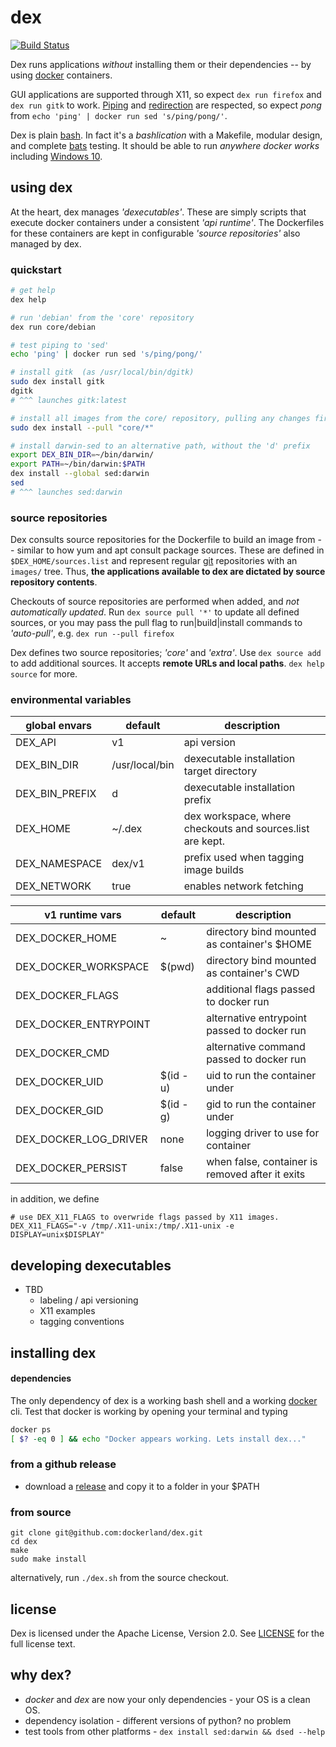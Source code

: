 # dex

[![Build Status](https://travis-ci.org/dockerland/dex.svg?branch=master)](https://travis-ci.org/dockerland/dex)

Dex runs applications  _without_ installing them or their dependencies -- by
using [docker](https://www.docker.com/) containers.

GUI applications are supported through X11, so expect `dex run firefox` and
`dex run gitk` to work. [Piping](https://en.wikipedia.org/wiki/Redirection_%28computing%29#Piping)
and [redirection](https://en.wikipedia.org/wiki/Redirection_%28computing%29) are
respected, so expect _pong_ from `echo 'ping' | docker run sed 's/ping/pong/'`.

Dex is plain [bash](https://www.gnu.org/software/bash/manual/bash.html). In fact
it's a _bashlication_ with a Makefile, modular design, and complete [bats](https://github.com/sstephenson/bats) testing. It should be able to run
_anywhere docker works_ including [Windows 10](https://msdn.microsoft.com/en-us/commandline/wsl/about).


## using dex

At the heart, dex manages _'dexecutables'_. These are simply scripts that
execute docker containers under a consistent _'api runtime'_. The Dockerfiles
for these containers are kept in configurable _'source repositories'_ also
managed by dex.


### quickstart

```sh
# get help
dex help

# run 'debian' from the 'core' repository
dex run core/debian

# test piping to 'sed'
echo 'ping' | docker run sed 's/ping/pong/'

# install gitk  (as /usr/local/bin/dgitk)
sudo dex install gitk
dgitk
# ^^^ launches gitk:latest

# install all images from the core/ repository, pulling any changes first.
sudo dex install --pull "core/*"

# install darwin-sed to an alternative path, without the 'd' prefix
export DEX_BIN_DIR=~/bin/darwin/
export PATH=~/bin/darwin:$PATH
dex install --global sed:darwin
sed
# ^^^ launches sed:darwin
```

### source repositories

Dex consults source repositories for the Dockerfile to build an image from --
similar to how yum and apt consult package sources. These are defined in
`$DEX_HOME/sources.list` and represent regular [git](https://git-scm.com/)
repositories with an `images/` tree. Thus, __the applications available to dex
are dictated by source repository contents__.

Checkouts of source repositories are performed when added, and
 _not automatically updated_. Run `dex source pull '*'` to update all defined
 sources, or you may pass the pull flag to run|build|install commands to
 _'auto-pull'_, e.g. `dex run --pull firefox`

Dex defines two source repositories; _'core'_ and _'extra'_.
Use `dex source add` to add additional sources. It accepts **remote
URLs and local paths**. `dex help source` for more.


### environmental variables

global envars | default | description
--- | --- | ---
DEX_API | v1 | api version
DEX_BIN_DIR | /usr/local/bin | dexecutable installation target directory
DEX_BIN_PREFIX | d | dexecutable installation prefix
DEX_HOME | ~/.dex | dex workspace, where checkouts and sources.list are kept.
DEX_NAMESPACE | dex/v1 | prefix used when tagging image builds
DEX_NETWORK| true | enables network fetching

v1 runtime vars | default | description
--- | --- | ---
DEX_DOCKER_HOME | ~ | directory bind mounted as container's $HOME
DEX_DOCKER_WORKSPACE | $(pwd) |  directory bind mounted as container's CWD
DEX_DOCKER_FLAGS | | additional flags passed to docker run
DEX_DOCKER_ENTRYPOINT | |  alternative entrypoint passed to docker run
DEX_DOCKER_CMD | | alternative command passed to docker run
DEX_DOCKER_UID| $(id -u) | uid to run the container under
DEX_DOCKER_GID| $(id -g) | gid to run the container under
DEX_DOCKER_LOG_DRIVER | none | logging driver to use for container
DEX_DOCKER_PERSIST | false | when false, container is removed after it exits

in addition, we define
```
# use DEX_X11_FLAGS to overwride flags passed by X11 images.
DEX_X11_FLAGS="-v /tmp/.X11-unix:/tmp/.X11-unix -e DISPLAY=unix$DISPLAY"
```

## developing dexecutables

* TBD
  * labeling / api versioning
  * X11 examples
  * tagging conventions


## installing dex

#### dependencies

The only dependency of dex is a working bash shell and a working [docker](https://www.docker.com/) cli. Test
that docker is working by opening your terminal and typing
```sh
docker ps
[ $? -eq 0 ] && echo "Docker appears working. Lets install dex..."
```

### from a github release

* download a [release](https://github.com/dockerland/dex/releases/) and copy it to a folder in your $PATH

### from source

```
git clone git@github.com:dockerland/dex.git
cd dex
make
sudo make install
```

alternatively, run `./dex.sh` from the source checkout.


## license

Dex is licensed under the Apache License, Version 2.0.
See [LICENSE](LICENSE) for the full license text.

## why dex?

* _docker_ and _dex_ are now your only dependencies - your OS is a clean OS.
* dependency isolation - different versions of python? no problem
* test tools from other platforms - `dex install sed:darwin && dsed --help`
